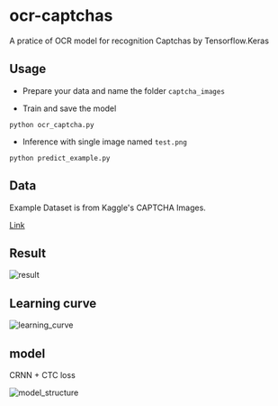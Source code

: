 # ocr-captchas

A pratice of OCR model for recognition Captchas by Tensorflow.Keras

## Usage

- Prepare your data and name the folder `captcha_images`

- Train and save the model

```shell
python ocr_captcha.py
```

- Inference with single image named `test.png`

```shell
python predict_example.py
```

## Data
Example Dataset is from Kaggle's CAPTCHA Images.</br>

[Link](https://www.kaggle.com/fournierp/captcha-version-2-images)

## Result

![result](./result.jpg)
</br>

## Learning curve

![learning_curve](./learning_curve.jpg)
</br>

## model
CRNN + CTC loss

![model_structure](./model_structure.jpg)
</br>